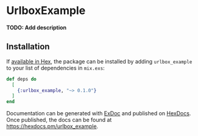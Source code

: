 # UrlboxExample

**TODO: Add description**

## Installation

If [available in Hex](https://hex.pm/docs/publish), the package can be installed
by adding `urlbox_example` to your list of dependencies in `mix.exs`:

```elixir
def deps do
  [
    {:urlbox_example, "~> 0.1.0"}
  ]
end
```

Documentation can be generated with [ExDoc](https://github.com/elixir-lang/ex_doc)
and published on [HexDocs](https://hexdocs.pm). Once published, the docs can
be found at <https://hexdocs.pm/urlbox_example>.


